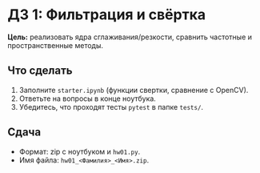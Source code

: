 # ДЗ 1: Фильтрация и свёртка

**Цель:** реализовать ядра сглаживания/резкости, сравнить частотные и пространственные методы.

## Что сделать
1. Заполните `starter.ipynb` (функции свертки, сравнение с OpenCV).
2. Ответьте на вопросы в конце ноутбука.
3. Убедитесь, что проходят тесты `pytest` в папке `tests/`.

## Сдача
- Формат: zip с ноутбуком и `hw01.py`.
- Имя файла: `hw01_<Фамилия>_<Имя>.zip`.
